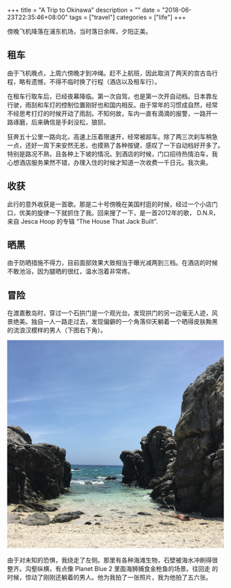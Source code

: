 +++
title = "A Trip to Okinawa"
description = ""
date = "2018-06-23T22:35:46+08:00"
tags = ["travel"]
categories = ["life"]
+++

傍晚飞机降落在浦东机场，当时落日余晖，夕阳正美。

## 租车

由于飞机晚点，上周六傍晚才到冲绳。赶不上航班，因此取消了两天的宫古岛行
程，略有遗憾，不得不临时换了行程（酒店以及租车行）。

在租车行取车后，已经夜幕降临。第一次自驾，也是第一次开自动档。日本靠左
行驶，雨刮和车灯的控制位置刚好也和国内相反。由于常年的习惯成自然，经常
不经思考打灯的时候开动了雨刮。不知何故，车内一直有滴滴的报警，一路开一
路琢磨，后来确信是手刹没松，狼狈。

狂奔五十公里一路向北，高速上压着限速开，经常被超车。除了两三次刹车稍急
一点，还好一周下来安然无恙，也摸熟了各种按键，感叹了一下自动档好开多了。
特别是路况不熟，且各种上下坡的情况。到酒店的时候，门口招待热情泊车，我
心想酒店服务果然不错，办理入住的时候才知道一次收费一千日元。我次奥。

## 收获

此行的意外收获是一首歌。那是二十号傍晚在美国村逛的时候，经过一个小店门
口，优美的旋律一下就抓住了我。回来搜了一下，是一首2012年的歌， D.N.R，
来自 Jesca Hoop 的专辑 “The House That Jack Built”.

## 晒黑

由于防晒措施不得力，目前面部效果大致相当于曝光减两到三档。在酒店的时候
不敢池浴，因为腿晒的很红，温水泡着非常疼。

## 冒险

在渡嘉敷岛时，穿过一个石拱门是一个观光台。发现拱门的另一边毫无人迹，风
景绝美。独自一人一路走过去，发现偏僻的一个角落仰天躺着一个晒得皮肤黝黑
的流浪汉模样的男人（下图右下角）。

![man](/media/island-man.jpg)

由于对未知的恐惧，我绕走了左侧。那里有各种海滩生物，石壁被海水冲刷得很
整齐。沟壑纵横，有点像 Planet Blue 2 里面海狮捕食金枪鱼的场景。往回走
的时候，惊动了刚刚还躺着的男人。他为我拍了一张照片，我为他拍了五六张。
